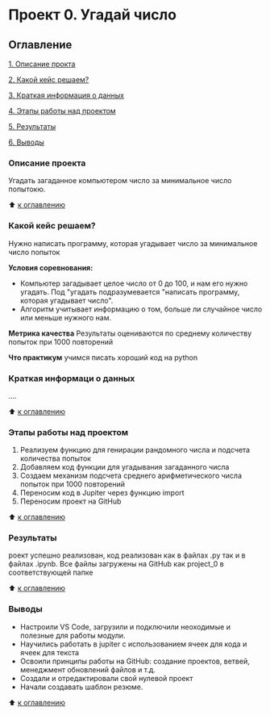 # Проект 0. Угадай число

## Оглавление
[1. Описание прокта](https://github.com/Good-PJ/sf_ds_practic/blob/main/project_0_Random_number/README.md#Описание)

[2. Какой кейс решаем?](https://github.com/Good-PJ/sf_ds_practic/blob/main/project_0_Random_number/README.md#Какой-куйс-решаем)

[3. Краткая информация о данных](https://github.com/Good-PJ/sf_ds_practic/blob/main/project_0_Random_number/README.md#Краткая-информация-о-данных)

[4. Этапы работы над проектом](https://github.com/Good-PJ/sf_ds_practic/blob/main/project_0_Random_number/README.md#Результаты-работы-над-проектом)

[5. Результаты](https://github.com/Good-PJ/sf_ds_practic/blob/main/project_0_Random_number/README.md#Результаты)

[6. Выводы](https://github.com/Good-PJ/sf_ds_practic/blob/main/project_0_Random_number/README.md#Выводы)


### Описание проекта
Угадать загаданное компьютером число за минимальное число попытокю.

:arrow_up: [к оглавлению](https://github.com/Good-PJ/sf_ds_practic/blob/main/project_0_Random_number/README.md#Оглавление)


### Какой кейс решаем?
Нужно написать программу, которая угадывает число за минимальное число попыток

**Условия соревнования:**
- Компьютер загадывает целое число от 0 до 100, и нам его нужно угадать. Под "угадать подразумевается "написать программу, которая угадывает число".
- Алгоритм учитывает информацию о том, больше ли случайное число или меньше нужного нам.

**Метрика качества**
Результаты оцениваются по среднему количеству попыток при 1000 повторений

**Что практикум**
учимся писать хороший код на python


### Краткая информаци о данных
....

:arrow_up: [к оглавлению](https://github.com/Good-PJ/sf_ds_practic/blob/main/project_0_Random_number/README.md#Оглавление)


### Этапы работы над проектом

1. Реализуем функцию для генирации рандомного числа и подсчета количества попыток
2. Добавляем код функции для угадывания загаданного числа
3. Создаем механизм подсчета среднего арифметического числа попыток при 1000 повторений
4. Переносим код в Jupiter через функцию import
5. Переносим проект на GitHub

:arrow_up: [к оглавлению](https://github.com/Good-PJ/sf_ds_practic/blob/main/project_0_Random_number/README.md#Оглавление)



### Результаты

роект успешно реализован, код реализован как в файлах .py так и в файлах .ipynb. Все файлы загружены на GitHub как project_0 в соответствующей папке

:arrow_up: [к оглавлению](https://github.com/Good-PJ/sf_ds_practic/blob/main/project_0_Random_number/README.md#Оглавление)


### Выводы

- Настроили VS Code, загрузили и подключили неоходимые и полезные для работы модули.
- Научились работать в jupiter с использованием ячеек для кода и ячеек для текста
- Освоили принципы работы на GitHub: создание проектов, ветвей, менеджмент обновлений файлов и т.д.
- Создали и отредактировали свой нулевой проект
- Начали создавать шаблон резюме.

:arrow_up: [к оглавлению](https://github.com/Good-PJ/sf_ds_practic/blob/main/project_0_Random_number/README.md#Оглавление)
